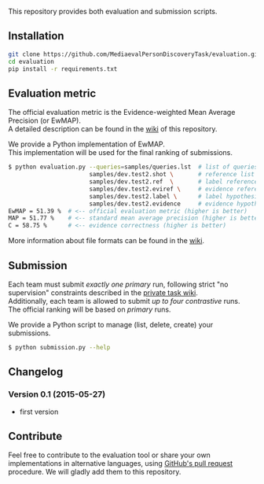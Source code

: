 
This repository provides both evaluation and submission scripts.

## Installation

```bash
git clone https://github.com/MediaevalPersonDiscoveryTask/evaluation.git
cd evaluation
pip install -r requirements.txt
```
## Evaluation metric

The official evaluation metric is the Evidence-weighted Mean Average Precision (or EwMAP).  
A detailed description can be found in the [wiki](https://github.com/MediaevalPersonDiscoveryTask/evaluation/wiki/Evaluation-metric) of this repository.

We provide a Python implementation of EwMAP.  
This implementation will be used for the final ranking of submissions.

```bash
$ python evaluation.py --queries=samples/queries.lst  # list of queries
                       samples/dev.test2.shot \       # reference list of shots
                       samples/dev.test2.ref  \       # label reference
                       samples/dev.test2.eviref \     # evidence reference
                       samples/dev.test2.label \      # label hypothesis
                       samples/dev.test2.evidence     # evidence hypothesis
EwMAP = 51.39 %  # <-- official evaluation metric (higher is better)
MAP = 51.77 %    # <-- standard mean average precision (higher is better)
C = 58.75 %      # <-- evidence correctness (higher is better)
```

More information about file formats can be found in the [wiki](https://github.com/MediaevalPersonDiscoveryTask/evaluation/wiki/File-format).

## Submission

Each team must submit *exactly one primary* run, following strict "no supervision" constraints described in the [private task wiki](http://mediaeval15.pbworks.com/w/page/95456627/PersonDiscovery).  
Additionally, each team is allowed to submit *up to four contrastive* runs.  
The official ranking will be based on *primary* runs.

We provide a Python script to manage (list, delete, create) your submissions.

```bash
$ python submission.py --help
```

## Changelog

### Version 0.1 (2015-05-27)

  - first version


## Contribute

Feel free to contribute to the evaluation tool or share your own implementations in alternative languages, using [GitHub's pull request](https://help.github.com/articles/using-pull-requests/) procedure. We will gladly add them to this repository.
